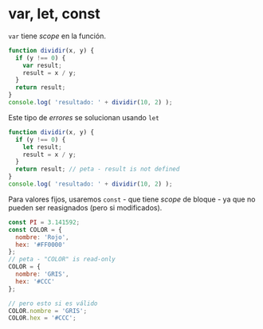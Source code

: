 # var, let, const

`var` tiene _scope_ en la función.

```js
function dividir(x, y) {
  if (y !== 0) {
    var result;
    result = x / y;
  }
  return result;
}
console.log( 'resultado: ' + dividir(10, 2) );
```

Este tipo de _errores_ se solucionan usando `let`
```js
function dividir(x, y) {
  if (y !== 0) {
    let result;
    result = x / y;
  }
  return result; // peta - result is not defined
}
console.log( 'resultado: ' + dividir(10, 2) );
```

Para valores fijos, usaremos `const` - que tiene _scope_ de bloque - ya que no pueden ser reasignados (pero si modificados).

```js
const PI = 3.141592;
const COLOR = {
  nombre: 'Rojo',
  hex: '#FF0000'
};
// peta - "COLOR" is read-only
COLOR = {
  nombre: 'GRIS',
  hex: '#CCC'
};

// pero esto si es válido
COLOR.nombre = 'GRIS';
COLOR.hex = '#CCC';
```